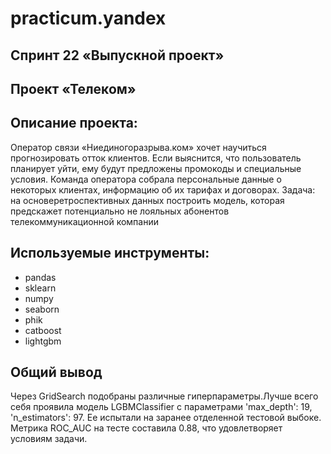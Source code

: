 # practicum.yandex
## Спринт 22 «Выпускной проект»
## Проект «Телеком»
## Описание проекта:    

Оператор связи «Ниединогоразрыва.ком» хочет научиться прогнозировать отток клиентов. Если выяснится, что пользователь планирует уйти, ему будут предложены промокоды и специальные условия. Команда оператора собрала персональные данные о некоторых клиентах, информацию об их тарифах и договорах.
Задача: на основеретроспективных данных построить модель, которая предскажет потенциально не лояльных абонентов телекоммуникационной компании

## Используемые инструменты:

* pandas
* sklearn
* numpy
* seaborn
* phik
* catboost
* lightgbm

## Общий вывод
Через GridSearch подобраны различные гиперпараметры.Лучше всего себя проявила модель LGBMClassifier с параметрами 'max_depth': 19, 'n_estimators': 97. Ее испытали на заранее отделенной тестовой выбоке. Метрика ROC_AUC на тесте составила 0.88, что удовлетворяет условиям задачи.
